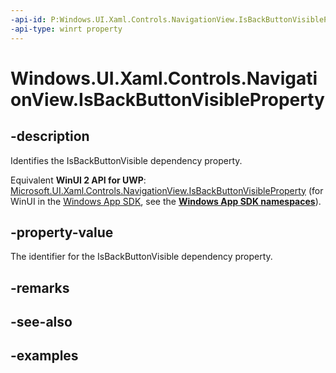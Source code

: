 ```yaml
---
-api-id: P:Windows.UI.Xaml.Controls.NavigationView.IsBackButtonVisibleProperty
-api-type: winrt property
---
```


<!-- Property syntax.
public DependencyProperty IsBackButtonVisibleProperty { get; }
-->

# Windows.UI.Xaml.Controls.NavigationView.IsBackButtonVisibleProperty

## -description

Identifies the IsBackButtonVisible dependency property.

Equivalent **WinUI 2 API for UWP**: [Microsoft.UI.Xaml.Controls.NavigationView.IsBackButtonVisibleProperty](/windows/winui/api/microsoft.ui.xaml.controls.navigationview.isbackbuttonvisibleproperty) (for WinUI in the [Windows App SDK](/windows/apps/windows-app-sdk/), see the **[Windows App SDK namespaces](/windows/windows-app-sdk/api/winrt/)**).

## -property-value

The identifier for the IsBackButtonVisible dependency property.

## -remarks

## -see-also

## -examples

